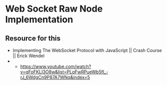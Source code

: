 # Web Socket Raw Node Implementation

## Resource for this

- Implementing The WebSocket Protocol with JavaScript || Crash Course || Erick Wendel
- - https://www.youtube.com/watch?v=qFoFKLI3O8w&list=PLqFwRPueWb5fl_-rJ_6WdgCn9P87A7WNq&index=5
